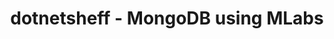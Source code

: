 ---
layout: event
title: dotnetsheff - MongoDB using MLabs
description: A talk presented at dotnetsheff on how to create Mongo Databases using MLabs
img: main.jpg
talk-title: MongoDB using MLabs
talk-description:
links:
  - https://www.meetup.com/dotnetsheff/events/233307020/
  - https://dotnetsheff.co.uk/
---